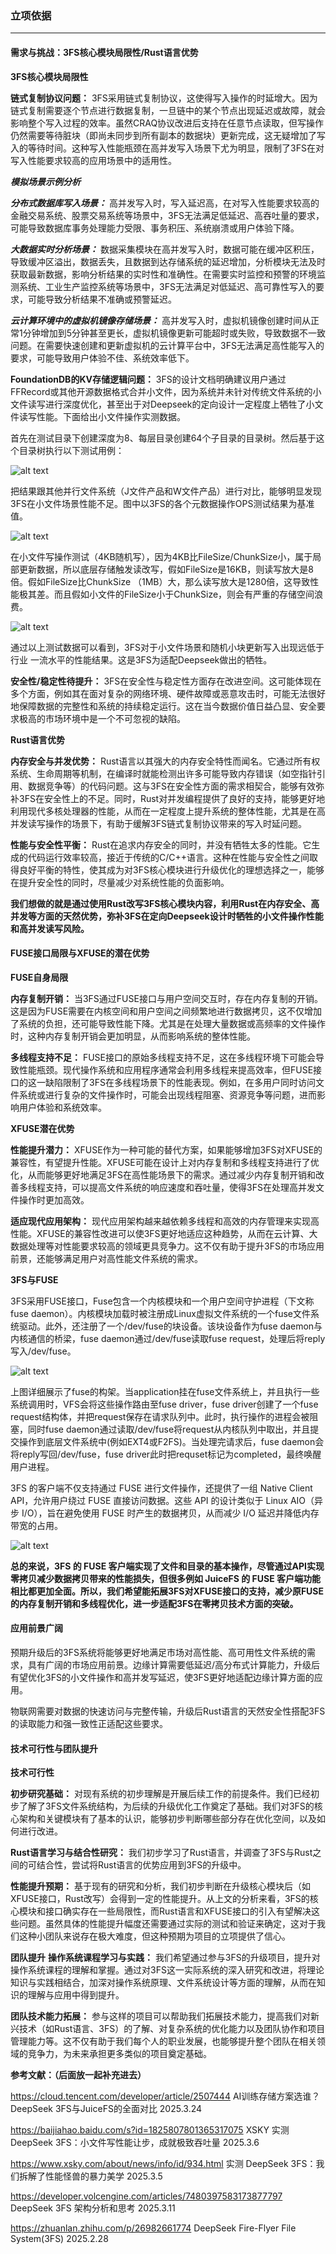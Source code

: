 ### 立项依据
---

#### 需求与挑战：3FS核心模块局限性/Rust语言优势​

**3FS核心模块局限性**

**链式复制协议问题：** 3FS采用链式复制协议，这使得写入操作的时延增大。因为链式复制需要逐个节点进行数据复制，一旦链中的某个节点出现延迟或故障，就会影响整个写入过程的效率。虽然CRAQ协议改进后支持在任意节点读取，但写操作仍然需要等待脏块（即尚未同步到所有副本的数据块）更新完成，这无疑增加了写入的等待时间。这种写入性能瓶颈在高并发写入场景下尤为明显，限制了3FS在对写入性能要求较高的应用场景中的适用性。

***模拟场景示例分析***

***分布式数据库写入场景：*** 高并发写入时，写入延迟高，在对写入性能要求较高的金融交易系统、股票交易系统等场景中，3FS无法满足低延迟、高吞吐量的要求，可能导致数据库事务处理能力受限、事务积压、系统崩溃或用户体验下降。

***大数据实时分析场景：*** 数据采集模块在高并发写入时，数据可能在缓冲区积压，导致缓冲区溢出，数据丢失，且数据到达存储系统的延迟增加，分析模块无法及时获取最新数据，影响分析结果的实时性和准确性。在需要实时监控和预警的环境监测系统、工业生产监控系统等场景中，3FS无法满足对低延迟、高可靠性写入的要求，可能导致分析结果不准确或预警延迟。

***云计算环境中的虚拟机镜像存储场景：*** 高并发写入时，虚拟机镜像创建时间从正常1分钟增加到5分钟甚至更长，虚拟机镜像更新可能超时或失败，导致数据不一致问题。在需要快速创建和更新虚拟机的云计算平台中，3FS无法满足高性能写入的要求，可能导致用户体验不佳、系统效率低下。

**FoundationDB的KV存储逻辑问题：** 3FS的设计文档明确建议用户通过FFRecord或其他开源数据格式合并小文件，因为系统并未针对传统文件系统的小文件读写进行深度优化，甚至出于对Deepseek的定向设计一定程度上牺牲了小文件读写性能。下面给出小文件操作实测数据。

首先在测试目录下创建深度为8、每层目录创建64个子目录的目录树。然后基于这个目录树执行以下测试用例：

![alt text](image.png)

把结果跟其他并行文件系统（J文件产品和W文件产品）进行对比，能够明显发现3FS在小文件场景性能不足。图中以3FS的各个元数据操作OPS测试结果为基准值。

![alt text](image-1.png)

在小文件写操作测试（4KB随机写），因为4KB比FileSize/ChunkSize小，属于局部更新数据，所以底层存储触发读改写，假如FileSize是16KB，则读写放大是8倍。假如FileSize比ChunkSize （1MB）大，那么读写放大是1280倍，这导致性能极其差。而且假如小文件的FileSize小于ChunkSize，则会有严重的存储空间浪费。

![alt text](image-2.png)

通过以上测试数据可以看到，3FS对于小文件场景和随机小块更新写入出现远低于行业 一流水平的性能结果。这是3FS为适配Deepseek做出的牺牲。

**安全性/稳定性待提升：** 3FS在安全性与稳定性方面存在改进空间。这可能体现在多个方面，例如其在面对复杂的网络环境、硬件故障或恶意攻击时，可能无法很好地保障数据的完整性和系统的持续稳定运行。这在当今数据价值日益凸显、安全要求极高的市场环境中是一个不可忽视的缺陷。

**Rust语言优势** 

**内存安全与并发优势：** Rust语言以其强大的内存安全特性而闻名。它通过所有权系统、生命周期等机制，在编译时就能检测出许多可能导致内存错误（如空指针引用、数据竞争等）的代码问题。这与3FS在安全性方面的需求相契合，能够有效弥补3FS在安全性上的不足。同时，Rust对并发编程提供了良好的支持，能够更好地利用现代多核处理器的性能，从而在一定程度上提升系统的整体性能，尤其是在高并发读写操作的场景下，有助于缓解3FS链式复制协议带来的写入时延问题。

**性能与安全性平衡：** Rust在追求内存安全的同时，并没有牺牲太多的性能。它生成的代码运行效率较高，接近于传统的C/C++语言。这种在性能与安全性之间取得良好平衡的特性，使其成为对3FS核心模块进行升级优化的理想选择之一，能够在提升安全性的同时，尽量减少对系统性能的负面影响。

**我们想做的就是通过使用Rust改写3FS核心模块内容，利用Rust在内存安全、高并发等方面的天然优势，弥补3FS在定向Deepseek设计时牺牲的小文件操作性能和高并发读写风险。**

#### FUSE接口局限与XFUSE的潜在优势

**FUSE自身局限**

**内存复制开销：** 当3FS通过FUSE接口与用户空间交互时，存在内存复制的开销。这是因为FUSE需要在内核空间和用户空间之间频繁地进行数据拷贝，这不仅增加了系统的负担，还可能导致性能下降。尤其是在处理大量数据或高频率的文件操作时，这种内存复制开销会更加明显，从而影响系统的整体性能。

**多线程支持不足：** FUSE接口的原始多线程支持不足，这在多线程环境下可能会导致性能瓶颈。现代操作系统和应用程序通常会利用多线程来提高效率，但FUSE接口的这一缺陷限制了3FS在多线程场景下的性能表现。例如，在多用户同时访问文件系统或进行复杂的文件操作时，可能会出现线程阻塞、资源竞争等问题，进而影响用户体验和系统效率。

**XFUSE潜在优势**

**性能提升潜力：** XFUSE作为一种可能的替代方案，如果能够增加3FS对XFUSE的兼容性，有望提升性能。XFUSE可能在设计上对内存复制和多线程支持进行了优化，从而能够更好地满足3FS在高性能场景下的需求。通过减少内存复制开销和改善多线程支持，可以提高文件系统的响应速度和吞吐量，使得3FS在处理高并发文件操作时更加高效。

**适应现代应用架构：** 现代应用架构越来越依赖多线程和高效的内存管理来实现高性能。XFUSE的兼容性改进可以使3FS更好地适应这种趋势，从而在云计算、大数据处理等对性能要求较高的领域更具竞争力。这不仅有助于提升3FS的市场应用前景，还能够满足用户对高性能文件系统的需求。

**3FS与FUSE**

3FS采用FUSE接口，Fuse包含一个内核模块和一个用户空间守护进程（下文称fuse daemon）。内核模块加载时被注册成Linux虚拟文件系统的一个fuse文件系统驱动。此外，还注册了一个/dev/fuse的块设备。该块设备作为fuse daemon与内核通信的桥梁，fuse daemon通过/dev/fuse读取fuse request，处理后将reply写入/dev/fuse。

![alt text](image-3.png)

上图详细展示了fuse的构架。当application挂在fuse文件系统上，并且执行一些系统调用时，VFS会将这些操作路由至fuse driver，fuse driver创建了一个fuse request结构体，并把request保存在请求队列中。此时，执行操作的进程会被阻塞，同时fuse daemon通过读取/dev/fuse将request从内核队列中取出，并且提交操作到底层文件系统中(例如EXT4或F2FS)。当处理完请求后，fuse daemon会将reply写回/dev/fuse，fuse driver此时把requset标记为completed，最终唤醒用户进程。

3FS 的客户端不仅支持通过 FUSE 进行文件操作，还提供了一组 Native Client API，允许用户绕过 FUSE 直接访问数据。这些 API 的设计类似于 Linux AIO（异步 I/O），旨在避免使用 FUSE 时产生的数据拷贝，从而减少 I/O 延迟并降低内存带宽的占用。

![alt text](image-4.png)

**总的来说，3FS 的 FUSE 客户端实现了文件和目录的基本操作，尽管通过API实现零拷贝减少数据拷贝带来的性能损失，但很多例如 JuiceFS 的 FUSE 客户端功能相比都更加全面。所以，我们希望能拓展3FS对XFUSE接口的支持，减少原FUSE的内存复制开销和多线程优化，进一步适配3FS在零拷贝技术方面的突破。**

#### 应用前景广阔

预期升级后的3FS系统将能够更好地满足市场对高性能、高可用性文件系统的需求，具有广阔的市场应用前景。
​
边缘计算需要低延迟/高分布式计算能力，升级后有望优化3FS的小文件操作和高并发写延迟，使3FS更好地适配边缘计算方面的应用。​

物联网需要对数据的快速访问与完整传输，升级后Rust语言的天然安全性搭配3FS的读取能力和强一致性正适配这些要求。

#### 技术可行性与团队提升

**技术可行性**

**初步研究基础：** 对现有系统的初步理解是开展后续工作的前提条件。我们已经初步了解了3FS文件系统结构，为后续的升级优化工作奠定了基础。我们对3FS的核心架构和关键模块有了基本的认识，能够初步判断哪些部分存在优化空间，以及如何进行改进。

**Rust语言学习与结合性研究：** 我们初步学习了Rust语言，并调查了3FS与Rust之间的可结合性，尝试将Rust语言的优势应用到3FS的升级中。

**性能提升预期：** 基于现有的研究和分析，我们初步判断在升级核心模块后（如XFUSE接口，Rust改写）会得到一定的性能提升。从上文的分析来看，3FS的核心模块和接口确实存在一些局限性，而Rust语言和XFUSE接口的引入有望解决这些问题。虽然具体的性能提升幅度还需要通过实际的测试和验证来确定，这对于我们这种小团队来说存在极大难度，但这种预期为项目的立项提供了信心。

**团队提升**
**操作系统课程学习与实践：** 我们希望通过参与3FS的升级项目，提升对操作系统课程的理解和掌握。通过对3FS这一实际系统的深入研究和改进，将理论知识与实践相结合，加深对操作系统原理、文件系统设计等方面的理解，从而在知识的理解与应用中得到提升。

**团队技术能力拓展：** 参与这样的项目可以帮助我们拓展技术能力，提高我们对新兴技术（如Rust语言、3FS）的了解、对复杂系统的优化能力以及团队协作和项目管理能力等。这不仅有助于我们每个人的职业发展，也能够提升整个团队在相关领域的竞争力，为未来承担更多类似的项目奠定基础。

**参考文献：（后面放一起补充进去）**

https://cloud.tencent.com/developer/article/2507444 AI训练存储方案选谁？DeepSeek 3FS与JuiceFS的全面对比 2025.3.24

https://baijiahao.baidu.com/s?id=1825807801365317075 XSKY 实测 DeepSeek 3FS：小文件写性能让步，成就极致吞吐量 2025.3.6

https://www.xsky.com/about/news/info/id/934.html 实测 DeepSeek 3FS：我们拆解了性能怪兽的暴力美学 2025.3.5

https://developer.volcengine.com/articles/7480397583173877797 DeepSeek 3FS 架构分析和思考 2025.3.11

https://zhuanlan.zhihu.com/p/26982661774 DeepSeek Fire-Flyer File System(3FS) 2025.2.28